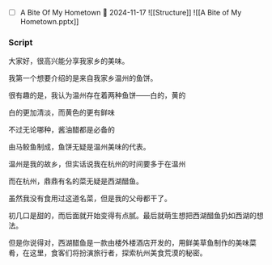 - [ ] A Bite Of My Hometown 📅 2024-11-17
![[Structure]]
![[A Bite of My Hometown.pptx]]

### Script

大家好，很高兴能分享我家乡的美味。

我第一个想要介绍的是来自我家乡温州的鱼饼。

很有趣的是，我认为温州存在着两种鱼饼——白的，黄的

白的更加清淡，而黄色的更有鲜味

不过无论哪种，酱油醋都是必备的

由马鲛鱼制成，鱼饼无疑是温州美味的代表。

温州是我的故乡，但实话说我在杭州的时间要多于在温州

而在杭州，鼎鼎有名的菜无疑是西湖醋鱼。

虽然我没有食用过这道名菜，但是我的父母都干了。

初几口是甜的，而后面就开始变得有点腻。最后就萌生想把西湖醋鱼扔如西湖的想法。

但是你说得对，西湖醋鱼是一款由楼外楼酒店开发的，用鲜美草鱼制作的美味菜肴，在这里，食客们将扮演旅行者，探索杭州美食荒漠的秘密。
